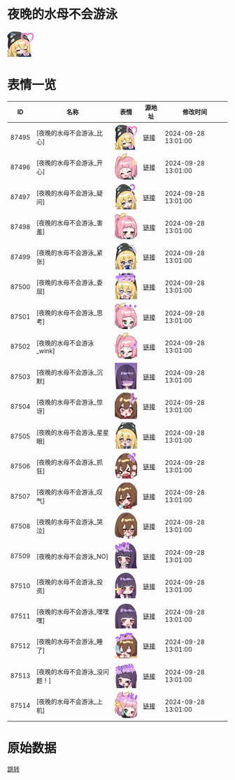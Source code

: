 # 夜晚的水母不会游泳

<img src="./cover.png" height="60" alt="cover" />

# 表情一览

|ID|名称|表情|源地址|修改时间|
|----|----|----|----|----|
|87495|[夜晚的水母不会游泳_比心]|<img src="./pic/087495_%5B夜晚的水母不会游泳_比心%5D.png" height="60" alt="比心"/>|[链接](https://i0.hdslb.com/bfs/garb/7096b911d5b9aaf36ec04eb2333df3dd809ba8af.png)|2024-09-28 13:01:00|
|87496|[夜晚的水母不会游泳_开心]|<img src="./pic/087496_%5B夜晚的水母不会游泳_开心%5D.png" height="60" alt="开心"/>|[链接](https://i0.hdslb.com/bfs/garb/7c7a8ea0c3b17f7df3ce70010ac9e81cf445ae4d.png)|2024-09-28 13:01:00|
|87497|[夜晚的水母不会游泳_疑问]|<img src="./pic/087497_%5B夜晚的水母不会游泳_疑问%5D.png" height="60" alt="疑问"/>|[链接](https://i0.hdslb.com/bfs/garb/4e92b2dce1ae1becebf258e908060a50443a7635.png)|2024-09-28 13:01:00|
|87498|[夜晚的水母不会游泳_害羞]|<img src="./pic/087498_%5B夜晚的水母不会游泳_害羞%5D.png" height="60" alt="害羞"/>|[链接](https://i0.hdslb.com/bfs/garb/c5fb13e7d7036e86ab3b6d3e0d0a841455716518.png)|2024-09-28 13:01:00|
|87499|[夜晚的水母不会游泳_紧张]|<img src="./pic/087499_%5B夜晚的水母不会游泳_紧张%5D.png" height="60" alt="紧张"/>|[链接](https://i0.hdslb.com/bfs/garb/cfd11f5b2b31e668409cd517d5c3261b02d028c4.png)|2024-09-28 13:01:00|
|87500|[夜晚的水母不会游泳_委屈]|<img src="./pic/087500_%5B夜晚的水母不会游泳_委屈%5D.png" height="60" alt="委屈"/>|[链接](https://i0.hdslb.com/bfs/garb/483a2c82299757cce851e04db3374d94f1cbf2d6.png)|2024-09-28 13:01:00|
|87501|[夜晚的水母不会游泳_思考]|<img src="./pic/087501_%5B夜晚的水母不会游泳_思考%5D.png" height="60" alt="思考"/>|[链接](https://i0.hdslb.com/bfs/garb/3f6e12843f6e9f0016d9a90c38678f5e7e87560d.png)|2024-09-28 13:01:00|
|87502|[夜晚的水母不会游泳_wink]|<img src="./pic/087502_%5B夜晚的水母不会游泳_wink%5D.png" height="60" alt="wink"/>|[链接](https://i0.hdslb.com/bfs/garb/12e165065f5bbd04668fd929ed8e32b5f1c8e5c6.png)|2024-09-28 13:01:00|
|87503|[夜晚的水母不会游泳_沉默]|<img src="./pic/087503_%5B夜晚的水母不会游泳_沉默%5D.png" height="60" alt="沉默"/>|[链接](https://i0.hdslb.com/bfs/garb/65a15f712aeb54b73e160014c6c00c4b216b4230.png)|2024-09-28 13:01:00|
|87504|[夜晚的水母不会游泳_惊讶]|<img src="./pic/087504_%5B夜晚的水母不会游泳_惊讶%5D.png" height="60" alt="惊讶"/>|[链接](https://i0.hdslb.com/bfs/garb/e3342be31781c1e5734b7e6df3fc6268089a4172.png)|2024-09-28 13:01:00|
|87505|[夜晚的水母不会游泳_星星眼]|<img src="./pic/087505_%5B夜晚的水母不会游泳_星星眼%5D.png" height="60" alt="星星眼"/>|[链接](https://i0.hdslb.com/bfs/garb/f3af7860b6773d5b0b086b81e8a9958286598104.png)|2024-09-28 13:01:00|
|87506|[夜晚的水母不会游泳_抓狂]|<img src="./pic/087506_%5B夜晚的水母不会游泳_抓狂%5D.png" height="60" alt="抓狂"/>|[链接](https://i0.hdslb.com/bfs/garb/b51d733e502e8bde2fdbf4d2d29f8c2f55358740.png)|2024-09-28 13:01:00|
|87507|[夜晚的水母不会游泳_叹气]|<img src="./pic/087507_%5B夜晚的水母不会游泳_叹气%5D.png" height="60" alt="叹气"/>|[链接](https://i0.hdslb.com/bfs/garb/a562a35dd3d3bcb939e602d0e4479eaf2d3632a4.png)|2024-09-28 13:01:00|
|87508|[夜晚的水母不会游泳_哭泣]|<img src="./pic/087508_%5B夜晚的水母不会游泳_哭泣%5D.png" height="60" alt="哭泣"/>|[链接](https://i0.hdslb.com/bfs/garb/e6927ef232ef84d1a0322f7cabec3832243c7d59.png)|2024-09-28 13:01:00|
|87509|[夜晚的水母不会游泳_NO]|<img src="./pic/087509_%5B夜晚的水母不会游泳_NO%5D.png" height="60" alt="NO"/>|[链接](https://i0.hdslb.com/bfs/garb/00bbdc28dbb9128f513b682ee248aecdb08b7a6b.png)|2024-09-28 13:01:00|
|87510|[夜晚的水母不会游泳_投资]|<img src="./pic/087510_%5B夜晚的水母不会游泳_投资%5D.png" height="60" alt="投资"/>|[链接](https://i0.hdslb.com/bfs/garb/6807c8945f47a965259fd1a2ee250444762b0af0.png)|2024-09-28 13:01:00|
|87511|[夜晚的水母不会游泳_嘿嘿嘿]|<img src="./pic/087511_%5B夜晚的水母不会游泳_嘿嘿嘿%5D.png" height="60" alt="嘿嘿嘿"/>|[链接](https://i0.hdslb.com/bfs/garb/6df31470f7512d9ac3694d4ab61f47761f046cce.png)|2024-09-28 13:01:00|
|87512|[夜晚的水母不会游泳_睡了]|<img src="./pic/087512_%5B夜晚的水母不会游泳_睡了%5D.png" height="60" alt="睡了"/>|[链接](https://i0.hdslb.com/bfs/garb/c887c87f9cce868eb62feda3c6550eb6b0ef2319.png)|2024-09-28 13:01:00|
|87513|[夜晚的水母不会游泳_没问题！]|<img src="./pic/087513_%5B夜晚的水母不会游泳_没问题！%5D.png" height="60" alt="没问题！"/>|[链接](https://i0.hdslb.com/bfs/garb/27e5850203ae00679cd91615ced48d194a79946c.png)|2024-09-28 13:01:00|
|87514|[夜晚的水母不会游泳_上机]|<img src="./pic/087514_%5B夜晚的水母不会游泳_上机%5D.png" height="60" alt="上机"/>|[链接](https://i0.hdslb.com/bfs/garb/6932731bcf0c7d88481ff37f2bae1937ed90ef6a.png)|2024-09-28 13:01:00|

# 原始数据

[跳转](./raw.json)

